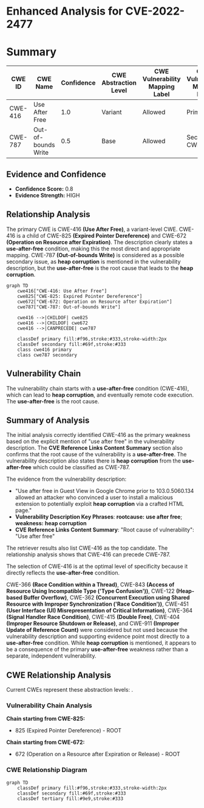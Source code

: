 # Enhanced Analysis for CVE-2022-2477

# Summary
| CWE ID | CWE Name | Confidence | CWE Abstraction Level | CWE Vulnerability Mapping Label | CWE-Vulnerability Mapping Notes |
|---|---|---|---|---|---|
| CWE-416 | Use After Free | 1.0 | Variant | Allowed | Primary CWE |
| CWE-787 | Out-of-bounds Write | 0.5 | Base | Allowed | Secondary CWE |

## Evidence and Confidence

*   **Confidence Score:** 0.8
*   **Evidence Strength:** HIGH

## Relationship Analysis
The primary CWE is CWE-416 **(Use After Free)**, a variant-level CWE. CWE-416 is a child of CWE-825 **(Expired Pointer Dereference)** and CWE-672 **(Operation on Resource after Expiration)**. The description clearly states a **use-after-free** condition, making this the most direct and appropriate mapping. CWE-787 **(Out-of-bounds Write)** is considered as a possible secondary issue, as **heap corruption** is mentioned in the vulnerability description, but the **use-after-free** is the root cause that leads to the **heap corruption**.

```mermaid
graph TD
    cwe416["CWE-416: Use After Free"]
    cwe825["CWE-825: Expired Pointer Dereference"]
    cwe672["CWE-672: Operation on Resource after Expiration"]
    cwe787["CWE-787: Out-of-bounds Write"]

    cwe416 -->|CHILDOF| cwe825
    cwe416 -->|CHILDOF| cwe672
    cwe416 -->|CANPRECEDE| cwe787

    classDef primary fill:#f96,stroke:#333,stroke-width:2px
    classDef secondary fill:#69f,stroke:#333
    class cwe416 primary
    class cwe787 secondary
```

## Vulnerability Chain
The vulnerability chain starts with a **use-after-free** condition (CWE-416), which can lead to **heap corruption**, and eventually remote code execution. The **use-after-free** is the root cause.

## Summary of Analysis
The initial analysis correctly identified CWE-416 as the primary weakness based on the explicit mention of "use after free" in the vulnerability description. The **CVE Reference Links Content Summary** section also confirms that the root cause of the vulnerability is a **use-after-free**. The vulnerability description also states there is **heap corruption** from the **use-after-free** which could be classified as CWE-787.

The evidence from the vulnerability description:
- "Use after free in Guest View in Google Chrome prior to 103.0.5060.134 allowed an attacker who convinced a user to install a malicious extension to potentially exploit **heap corruption** via a crafted HTML page."
- **Vulnerability Description Key Phrases**: **rootcause:** **use after free**; **weakness:** **heap corruption**
- **CVE Reference Links Content Summary**: "Root cause of vulnerability": "Use after free"

The retriever results also list CWE-416 as the top candidate. The relationship analysis shows that CWE-416 can precede CWE-787.

The selection of CWE-416 is at the optimal level of specificity because it directly reflects the **use-after-free** condition.

CWE-366 **(Race Condition within a Thread)**, CWE-843 **(Access of Resource Using Incompatible Type ('Type Confusion'))**, CWE-122 **(Heap-based Buffer Overflow)**, CWE-362 **(Concurrent Execution using Shared Resource with Improper Synchronization ('Race Condition'))**, CWE-451 **(User Interface (UI) Misrepresentation of Critical Information)**, CWE-364 **(Signal Handler Race Condition)**, CWE-415 **(Double Free)**, CWE-404 **(Improper Resource Shutdown or Release)**, and CWE-911 **(Improper Update of Reference Count)** were considered but not used because the vulnerability description and supporting evidence point most directly to a **use-after-free** condition. While **heap corruption** is mentioned, it appears to be a consequence of the primary **use-after-free** weakness rather than a separate, independent vulnerability.


## CWE Relationship Analysis

Current CWEs represent these abstraction levels: .


### Vulnerability Chain Analysis

**Chain starting from CWE-825:**
- 825 (Expired Pointer Dereference) - ROOT


**Chain starting from CWE-672:**
- 672 (Operation on a Resource after Expiration or Release) - ROOT



### CWE Relationship Diagram

```mermaid
graph TD
    classDef primary fill:#f96,stroke:#333,stroke-width:2px
    classDef secondary fill:#69f,stroke:#333
    classDef tertiary fill:#9e9,stroke:#333
```